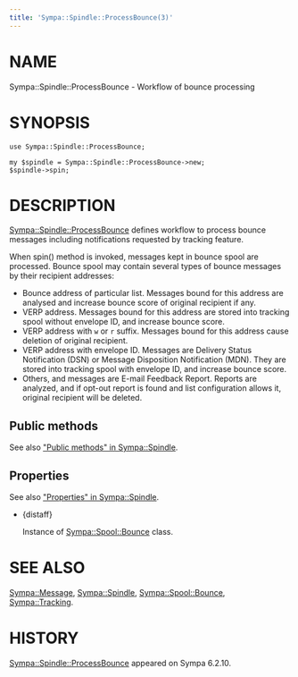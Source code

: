 ```yaml
---
title: 'Sympa::Spindle::ProcessBounce(3)'
---
```


# NAME

Sympa::Spindle::ProcessBounce - Workflow of bounce processing

# SYNOPSIS

    use Sympa::Spindle::ProcessBounce;

    my $spindle = Sympa::Spindle::ProcessBounce->new;
    $spindle->spin;

# DESCRIPTION

[Sympa::Spindle::ProcessBounce](./Sympa-Spindle-ProcessBounce.3.md) defines workflow to process bounce messages
including notifications requested by tracking feature.

When spin() method is invoked, messages kept in bounce spool are
processed.
Bounce spool may contain several types of bounce messages by their
recipient addresses:

- Bounce address of particular list.
Messages bound for this address are analysed and increase bounce score
of original recipient if any.
- VERP address.
Messages bound for this address are stored into tracking spool
without envelope ID, and increase bounce score.
- VERP address with `w` or `r` suffix.
Messages bound for this address cause deletion of original recipient.
- VERP address with envelope ID.
Messages are Delivery Status Notification (DSN) or
Message Disposition Notification (MDN).
They are stored into tracking spool
with envelope ID, and increase bounce score.
- Others, and messages are E-mail Feedback Report.
Reports are analyzed, and if opt-out report is found and list configuration
allows it, original recipient will be deleted.

## Public methods

See also ["Public methods" in Sympa::Spindle](./Sympa-Spindle.3.md#public-methods).

## Properties

See also ["Properties" in Sympa::Spindle](./Sympa-Spindle.3.md#properties).

- {distaff}

    Instance of [Sympa::Spool::Bounce](./Sympa-Spool-Bounce.3.md) class.

# SEE ALSO

[Sympa::Message](./Sympa-Message.3.md),
[Sympa::Spindle](./Sympa-Spindle.3.md), [Sympa::Spool::Bounce](./Sympa-Spool-Bounce.3.md), [Sympa::Tracking](./Sympa-Tracking.3.md).

# HISTORY

[Sympa::Spindle::ProcessBounce](./Sympa-Spindle-ProcessBounce.3.md) appeared on Sympa 6.2.10.
